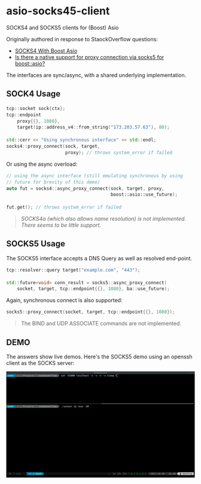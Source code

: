 # asio-socks45-client
SOCKS4 and SOCKS5 clients for (Boost) Asio

Originally authored in response to StaockOverflow questions:

 - [SOCKS4 With Boost Asio](https://stackoverflow.com/a/67320567/85371)
 - [Is there a native support for proxy connection via socks5 for boost::asio?](https://stackoverflow.com/a/69781530/85371)

The interfaces are sync/async, with a shared underlying implementation.

## SOCK4 Usage

```c++
tcp::socket sock{ctx};
tcp::endpoint
    proxy{{}, 1080},
    target(ip::address_v4::from_string("173.203.57.63"), 80);

std::cerr << "Using synchronous interface" << std::endl;
socks4::proxy_connect(sock, target,
                      proxy); // throws system_error if failed
```
                           
Or using the async overload:

```c++
// using the async interface (still emulating synchronous by using
// future for brevity of this demo)
auto fut = socks4::async_proxy_connect(sock, target, proxy,
                                       boost::asio::use_future);

fut.get(); // throws system_error if failed
```

> _SOCKS4a (which also allows name resolution) is not implemented. There seems to be little support._

## SOCKS5 Usage

The SOCKS5 interface accepts a DNS Query as well as resolved end-point.

```c++
tcp::resolver::query target("example.com", "443");

std::future<void> conn_result = socks5::async_proxy_connect(
    socket, target, tcp::endpoint{{}, 1080}, ba::use_future);
```

Again, synchronous connect is also supported:

```c++
socks5::proxy_connect(socket, target, tcp::endpoint{{}, 1080});
```

> The BIND and UDP ASSOCIATE commands are not implemented.

## DEMO

The answers show live demos. Here's the SOCKS5 demo using an openssh client as the SOCKS server:

![SOCKS5 demo](/doc/socks5.gif?raw=true "SOCKS5 demo")
